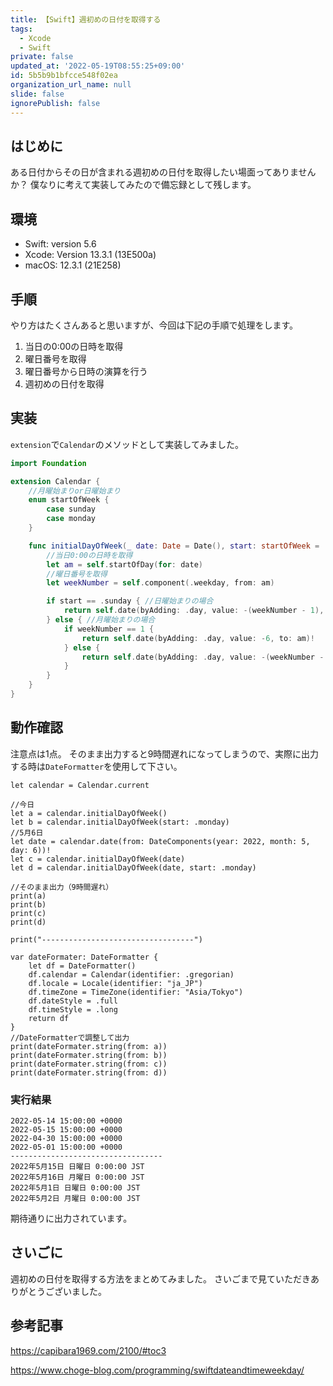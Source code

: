 ```yaml
---
title: 【Swift】週初めの日付を取得する
tags:
  - Xcode
  - Swift
private: false
updated_at: '2022-05-19T08:55:25+09:00'
id: 5b5b9b1bfcce548f02ea
organization_url_name: null
slide: false
ignorePublish: false
---
```

## はじめに
ある日付からその日が含まれる週初めの日付を取得したい場面ってありませんか？
僕なりに考えて実装してみたので備忘録として残します。

## 環境
- Swift: version 5.6
- Xcode: Version 13.3.1 (13E500a)
- macOS: 12.3.1 (21E258)

## 手順

やり方はたくさんあると思いますが、今回は下記の手順で処理をします。

1. 当日の0:00の日時を取得
2. 曜日番号を取得
3. 曜日番号から日時の演算を行う
4. 週初めの日付を取得

## 実装

`extension`で`Calendar`のメソッドとして実装してみました。
```swift
import Foundation

extension Calendar {
    //月曜始まりor日曜始まり
    enum startOfWeek {
        case sunday
        case monday
    }

    func initialDayOfWeek(_ date: Date = Date(), start: startOfWeek = .sunday) -> Date {
        //当日0:00の日時を取得
        let am = self.startOfDay(for: date)
        //曜日番号を取得
        let weekNumber = self.component(.weekday, from: am)

        if start == .sunday { //日曜始まりの場合
            return self.date(byAdding: .day, value: -(weekNumber - 1), to: am)!
        } else { //月曜始まりの場合
            if weekNumber == 1 {
                return self.date(byAdding: .day, value: -6, to: am)!
            } else {
                return self.date(byAdding: .day, value: -(weekNumber - 2), to: am)!
            }
        }
    }
}
```

## 動作確認

注意点は1点。
そのまま出力すると9時間遅れになってしまうので、実際に出力する時は`DateFormatter`を使用して下さい。
```swift:
let calendar = Calendar.current

//今日
let a = calendar.initialDayOfWeek()
let b = calendar.initialDayOfWeek(start: .monday)
//5月6日
let date = calendar.date(from: DateComponents(year: 2022, month: 5, day: 6))!
let c = calendar.initialDayOfWeek(date)
let d = calendar.initialDayOfWeek(date, start: .monday)

//そのまま出力（9時間遅れ）
print(a)
print(b)
print(c)
print(d)

print("----------------------------------")

var dateFormater: DateFormatter {
    let df = DateFormatter()
    df.calendar = Calendar(identifier: .gregorian)
    df.locale = Locale(identifier: "ja_JP")
    df.timeZone = TimeZone(identifier: "Asia/Tokyo")
    df.dateStyle = .full
    df.timeStyle = .long
    return df
}
//DateFormatterで調整して出力
print(dateFormater.string(from: a))
print(dateFormater.string(from: b))
print(dateFormater.string(from: c))
print(dateFormater.string(from: d))

```

### 実行結果

```
2022-05-14 15:00:00 +0000
2022-05-15 15:00:00 +0000
2022-04-30 15:00:00 +0000
2022-05-01 15:00:00 +0000
----------------------------------
2022年5月15日 日曜日 0:00:00 JST
2022年5月16日 月曜日 0:00:00 JST
2022年5月1日 日曜日 0:00:00 JST
2022年5月2日 月曜日 0:00:00 JST
```

期待通りに出力されています。

## さいごに
週初めの日付を取得する方法をまとめてみました。
さいごまで見ていただきありがとうございました。

## 参考記事

https://capibara1969.com/2100/#toc3

https://www.choge-blog.com/programming/swiftdateandtimeweekday/


